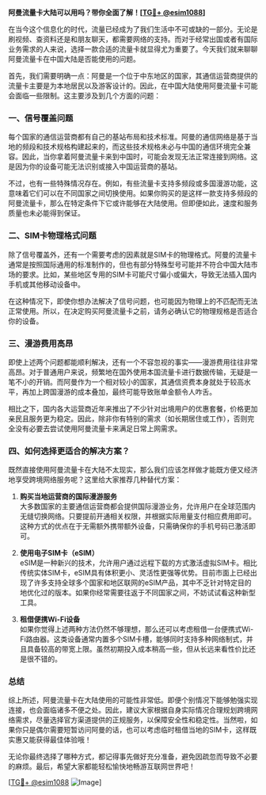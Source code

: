 **阿曼流量卡大陆可以用吗？带你全面了解！[[TG💪+ @esim1088](https://t.me/s/esim1088)]**

在当今这个信息化的时代，流量已经成为了我们生活中不可或缺的一部分。无论是刷视频、查资料还是和朋友聊天，都需要网络的支持。而对于经常出国或者有国际业务需求的人来说，选择一款合适的流量卡就显得尤为重要了。今天我们就来聊聊阿曼流量卡在中国大陆是否能使用的问题。

首先，我们需要明确一点：阿曼是一个位于中东地区的国家，其通信运营商提供的流量卡主要是为本地居民以及游客设计的。因此，在中国大陆使用阿曼流量卡可能会面临一些限制。这主要涉及到几个方面的问题：

### **一、信号覆盖问题**

每个国家的通信运营商都有自己的基站布局和技术标准。阿曼的通信网络是基于当地的频段和技术规格构建起来的，而这些技术规格未必与中国的通信环境完全兼容。因此，当你拿着阿曼流量卡来到中国时，可能会发现无法正常连接到网络。这是因为你的设备可能无法识别或接入中国运营商的基站。

不过，也有一些特殊情况存在。例如，有些流量卡支持多频段或多国漫游功能，这意味着它们可以在不同国家之间切换使用。如果你购买的是这样一款支持多频段的阿曼流量卡，那么在特定条件下它或许能够在大陆使用。但即便如此，速度和服务质量也未必能得到保证。

### **二、SIM卡物理格式问题**

除了信号覆盖外，还有一个需要考虑的因素就是SIM卡的物理格式。阿曼的流量卡通常是按照国际通用的标准制作的，但也有部分特殊型号可能并不符合中国大陆市场的要求。比如，某些地区专用的SIM卡可能尺寸偏小或偏大，导致无法插入国内手机或其他移动设备中。

在这种情况下，即使你想办法解决了信号问题，也可能因为物理上的不匹配而无法正常使用。所以，在决定购买阿曼流量卡之前，请务必确认它的物理规格是否适合你的设备。

### **三、漫游费用高昂**

即使上述两个问题都能顺利解决，还有一个不容忽视的事实——漫游费用往往非常高昂。对于普通用户来说，频繁地在国外使用本国流量卡进行数据传输，无疑是一笔不小的开销。而阿曼作为一个相对较小的国家，其通信资费本身就处于较高水平，再加上跨国漫游的成本叠加，最终可能导致账单金额令人咋舌。

相比之下，国内各大运营商近年来推出了不少针对出境用户的优惠套餐，价格更加亲民且服务更为稳定。因此，除非你有特别的需求（如长期居住或工作），否则完全没有必要去尝试使用阿曼流量卡来满足日常上网需求。

### **四、如何选择更适合的解决方案？**

既然直接使用阿曼流量卡在大陆不太现实，那么我们应该怎样做才能既方便又经济地享受跨境网络服务呢？这里给大家推荐几种替代方案：

1. **购买当地运营商的国际漫游服务**  
   大多数国家的主要通信运营商都会提供国际漫游业务，允许用户在全球范围内无缝切换网络。只要提前开通相关权限，并根据实际用量支付相应费用即可。这种方式的优点在于无需额外携带额外设备，只需确保你的手机号码已激活即可。

2. **使用电子SIM卡（eSIM）**  
   eSIM是一种新兴的技术，允许用户通过远程下载的方式激活虚拟SIM卡。相比传统实体SIM卡，eSIM具有体积更小、灵活性更强等优势。目前市面上已经出现了许多支持全球多个国家和地区联网的eSIM产品，其中不乏针对特定目的地优化过的版本。如果你经常需要往返于不同国家之间，不妨试试看这种新型工具。

3. **租借便携Wi-Fi设备**  
   如果你觉得上述两种方法仍然不够理想，那么还可以考虑租借一台便携式Wi-Fi路由器。这类设备通常内置多个SIM卡槽，能够同时支持多种网络制式，并且具备较高的带宽上限。虽然初期投入成本稍高一些，但从长远来看性价比还是很不错的。

### **总结**

综上所述，阿曼流量卡在大陆使用的可能性非常低。即便个别情况下能够勉强实现连接，也会面临诸多不便之处。因此，建议大家根据自身实际情况合理规划跨境网络需求，尽量选择官方渠道提供的正规服务，以保障安全性和稳定性。当然啦，如果你只是偶尔需要短暂访问阿曼的话，也可以考虑临时租借当地的SIM卡，这样既实惠又能获得最佳体验哦！

无论你最终选择了哪种方式，都记得事先做好充分准备，避免因疏忽而导致不必要的麻烦。最后，希望大家都能轻松愉快地畅游互联网世界吧！

[[TG💪+ @esim1088](https://t.me/s/esim1088) ![Image](https://i.postimg.cc/4NQfJmqS/Snipaste-2025-05-13-00-14-12.png)]